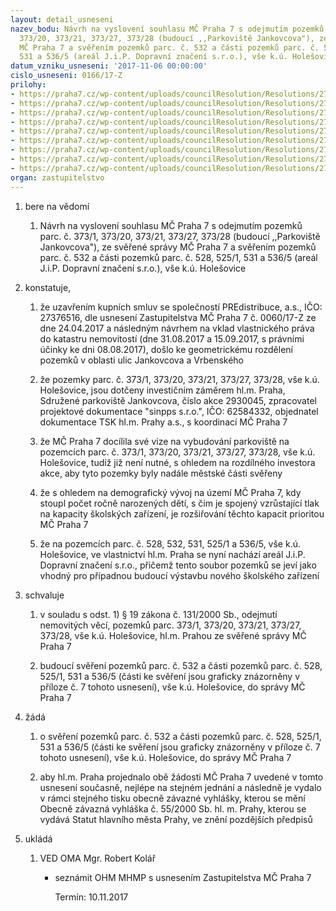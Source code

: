 ```yaml
---
layout: detail_usneseni
nazev_bodu: Návrh na vyslovení souhlasu MČ Praha 7 s odejmutím pozemků parc. č. 373/1,
  373/20, 373/21, 373/27, 373/28 (budoucí ,,Parkoviště Jankovcova"), ze svěřené správy
  MČ Praha 7 a svěřením pozemků parc. č. 532 a části pozemků parc. č. 528, 525/1,
  531 a 536/5 (areál J.i.P. Dopravní značení s.r.o.), vše k.ú. Holešovice
datum_vzniku_usneseni: '2017-11-06 00:00:00'
cislo_usneseni: 0166/17-Z
prilohy:
- https://praha7.cz/wp-content/uploads/councilResolution/Resolutions/27005/export/01_MHMP20170926~265335.docx
- https://praha7.cz/wp-content/uploads/councilResolution/Resolutions/27005/export/02_MHMP20170926~265334.pdf
- https://praha7.cz/wp-content/uploads/councilResolution/Resolutions/27005/export/03_MHMP20170926~265333.png
- https://praha7.cz/wp-content/uploads/councilResolution/Resolutions/27005/export/04_MHMP20170926~265332.pdf
- https://praha7.cz/wp-content/uploads/councilResolution/Resolutions/27005/export/05_MHMP20170926~265331.PDF
- https://praha7.cz/wp-content/uploads/councilResolution/Resolutions/27005/export/06_MHMP20170926~265330.pdf
- https://praha7.cz/wp-content/uploads/councilResolution/Resolutions/27005/export/07_MHMP20170926~265329.png
- https://praha7.cz/wp-content/uploads/councilResolution/Resolutions/27005/export/08_MHMP20170926~265328.pdf
- https://praha7.cz/wp-content/uploads/councilResolution/Resolutions/27005/export/export~301073.pdf
organ: zastupitelstvo
---
```

<ol id="urzList" class="urzList_view"><li class="urzClass1" id=""><span name="1">bere na vědomí</span><ol class="urzOlClass decimal "><li class="urzClass2" id="" style="text-align: left;"><span><p>Návrh na vyslovení souhlasu MČ Praha 7 s odejmutím pozemků parc. č. 373/1, 373/20, 373/21, 373/27, 373/28 (budoucí ,,Parkoviště Jankovcova"), ze svěřené správy MČ Praha 7 a svěřením pozemků parc. č. 532 a části pozemků parc. č. 528, 525/1, 531 a 536/5 (areál J.i.P. Dopravní značení s.r.o.), vše k.ú. Holešovice</p></span></li></ol></li><li class="urzClass1" id=""><span name="50">konstatuje,</span><ol class="urzOlClass decimal "><li class="urzClass2" id="" style="text-align: left;"><span><p>že uzavřením kupních smluv se společností PREdistribuce, a.s., IČO: 27376516, dle usnesení Zastupitelstva MČ Praha 7 č. 0060/17-Z ze dne 24.04.2017 a následným návrhem na vklad vlastnického práva do katastru nemovitostí (dne 31.08.2017 a 15.09.2017, s právními účinky ke dni 08.08.2017), došlo ke geometrickému rozdělení pozemků v oblasti ulic Jankovcova a Vrbenského</p></span></li><li class="urzClass2" id="" style="text-align: left;"><span><p>že pozemky parc. č. 373/1, 373/20, 373/21, 373/27, 373/28, vše k.ú. Holešovice, jsou dotčeny investičním záměrem hl.m. Praha, Sdružené parkoviště Jankovcova, číslo akce 2930045, zpracovatel projektové dokumentace&nbsp;"sinpps s.r.o.", IČO: 62584332, objednatel dokumentace TSK hl.m. Prahy a.s., s koordinací MČ Praha 7</p></span></li><li class="urzClass2" id="" style="text-align: left;"><span><p>že MČ Praha 7 docílila své vize na vybudování parkoviště na pozemcích parc. č. 373/1, 373/20, 373/21, 373/27, 373/28, vše k.ú. Holešovice, tudíž již není nutné, s ohledem na rozdílného investora akce, aby tyto pozemky byly nadále městské části svěřeny</p></span></li><li class="urzClass2" id="" style="text-align: left;"><span><p>že s ohledem na demografický vývoj na území MČ Praha 7, kdy stoupl počet ročně narozených dětí, s čím je spojený vzrůstající tlak na kapacity školských zařízení, je rozšiřování těchto kapacit prioritou MČ Praha 7<br></p></span></li><li class="urzClass2" id="" style="text-align: left;"><span><p>že na pozemcích parc. č. 528, 532, 531, 525/1 a 536/5, vše k.ú. Holešovice, ve vlastnictví hl.m. Praha se nyní nachází areál J.i.P. Dopravní značení s.r.o., přičemž tento soubor pozemků se jeví jako vhodný pro případnou budoucí výstavbu nového školského zařízení<br></p></span></li></ol></li><li class="urzClass1" id=""><span name="24">schvaluje</span><ol class="urzOlClass decimal " id=""><li class="urzClass2" id="" style="text-align: left;"><span><p>v souladu s odst. 1) § 19 zákona č. 131/2000 Sb., odejmutí nemovitých věcí, pozemků parc. 373/1, 373/20, 373/21, 373/27, 373/28, vše k.ú. Holešovice, hl.m. Prahou ze svěřené správy MČ Praha 7<br></p></span></li><li class="urzClass2" id="" style="text-align: left;"><span><p>budoucí svěření&nbsp;pozemků parc. č. 532 a části pozemků parc. č.&nbsp;528, 525/1, 531 a 536/5 (části ke svěření jsou graficky znázorněny v příloze č. 7 tohoto usnesení), vše k.ú. Holešovice, do správy MČ Praha 7</p></span></li></ol></li><li class="urzClass1" id=""><span name="86">žádá</span><ol class="urzOlClass decimal "><li class="urzClass2" id="" style="text-align: left;"><span><p>o svěření&nbsp;pozemků parc. č. 532 a části pozemků parc. č.&nbsp;528, 525/1, 531 a 536/5 (části ke svěření jsou graficky znázorněny v příloze č. 7 tohoto usnesení), vše k.ú. Holešovice, do správy MČ Praha 7</p></span></li><li class="urzClass2" id="" style="text-align: left;"><span><p>aby hl.m. Praha projednalo obě žádosti MČ Praha 7 uvedené v tomto usnesení současně, nejlépe na stejném jednání a následně je vydalo v rámci stejného tisku obecně závazné vyhlášky, kterou se mění Obecně závazná vyhláška č. 55/2000 Sb. hl. m. Prahy, kterou se vydává Statut hlavního města Prahy, ve znění pozdějších předpisů<br></p></span></li></ol></li><li class="urzClass1" id="urzUkoly"><span name="1">ukládá</span><ol class="urzOlClass"><li class="urzClass2"><span><p>VED OMA Mgr. Robert Kolář</p></span><ul class="urzUlClass"><li class="urzClass3"><span><p>seznámit OHM MHMP s usnesením Zastupitelstva MČ Praha 7</p></span><span class="urzUkolTermin">  Termín:&nbsp;10.11.2017</span></li></ul></li></ol></li></ol>
